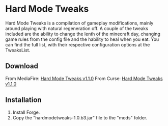 # Hard Mode Tweaks

Hard Mode Tweaks is a compilation of gameplay modifications, mainly around playing with natural regeneration off. A couple of the tweaks included are the ability to change the lenth of the minecraft day, changing game rules from the config file and the hability to heal when you eat. You can find the full list, with their respective configuration options at the TweaksList.

## Download

From MediaFire: [Hard Mode Tweaks v1.1.0](http://www.mediafire.com/download/g7622of6a6j0vn7/hardmodetweaks-1.1.0.jar)
From Curse: [Hard Mode Tweaks v1.1.0](http://minecraft.curseforge.com/mc-mods/231325-hard-mode-tweaks/files/2241586/download)

## Installation

1. Install Forge.
2. Copy the "hardmodetweaks-1.0.b3.jar" file to the "mods" folder.

